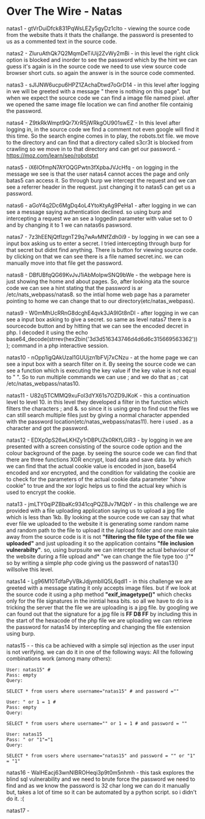 # Over The Wire - Natas
natas1  - gtVrDuiDfck831PqWsLEZy5gyDz1clto - viewing the source code from the website thats it thats the challange. the password is presented to us as a commented text in the source code.

natas2 - ZluruAthQk7Q2MqmDeTiUij2ZvWy2mBi - in this level the right click option is blocked and inorder to see the password which by the hint we can guess it's again is in the source code we need to use view source code browser short cuts. so again the answer is in the source code commented.

natas3 - sJIJNW6ucpu6HPZ1ZAchaDtwd7oGrD14 - in this level after logging in we will be greeted with a message " there is nothing on this page". but when we expect the source code we can find a image file named pixel. after we opened the same image file location we can find another file containig the password.

natas4 - Z9tkRkWmpt9Qr7XrR5jWRkgOU901swEZ  - In this level after logging in, in the source code we find a comment not even google will find it this time. So the search engine comes in to play, the robots.txt file. we move to the directory and can find that a directory called s3cr3t is blocked from crawling so we move in to that directory and can get our password. - https://moz.com/learn/seo/robotstxt

natas5 - iX6IOfmpN7AYOQGPwtn3fXpbaJVJcHfq - on logging in the message we see is that the user natas4 cannot acces the page and only batas5 can access it. So through burp we intercept the request and we can see a referrer header in the request. just changing it to natas5 can get us a password.

natas6 - aGoY4q2Dc6MgDq4oL4YtoKtyAg9PeHa1 - after logging in we can see a message saying authentication declined. so using burp and intercepting a request we an see a loggedin parameter with value set to 0 and by changing it to 1 we can natas6s paswsord.

natas7 - 7z3hEENjQtflzgnT29q7wAvMNfZdh0i9 - by logging in we can see a input box asking us to enter a secret. I tried intercepting through burp for that secret but didnt find anything. There is button for viewing source code. by clicking on that we can see there is a file named secret.inc. we can manually move into that file get the password.

natas8 - DBfUBfqQG69KvJvJ1iAbMoIpwSNQ9bWe - the webpage here is just showing the home and about pages. So, after looking ata the source code we can see a hint stating that the password is ar /etc/nats_webpass/natas8. so the intial home web page has a parameter pointing to home we can change that to our directory(etc/natas_webpass). 

natas9 - W0mMhUcRRnG8dcghE4qvk3JA9lGt8nDl - after logging in we can see a input box asking to give a secret. so same as level natas7 there is a sourcecode button and by hitting that we can see the encoded decret in php. I decoded it using the echo base64_decode(strrev(hex2bin('3d3d516343746d4d6d6c315669563362'))); command in a php interactive session.

natas10 - nOpp1igQAkUzaI1GUUjzn1bFVj7xCNzu - at the home page we can see a input box with a search filter on it. By seeing the source code we can see a function which is executing the key value if the key value is not equal to " ". So to run multiple commands we can use ; and we do that as ; cat /etc/natas_webpass/natas10.

natas11 - U82q5TCMMQ9xuFoI3dYX61s7OZD9JKoK - this a continuation level to level 10. in this level they developed a filter in the function which filters the characters ; and &. so since it is using grep to find out the files we can still search multiple files just by giving a normal character appended with the password location(etc/natas_webpass/natas11). here i used . as a character and got the password.

natas12 - EDXp0pS26wLKHZy1rDBPUZk0RKfLGIR3 - by logging in we are presented with a screen consisting of the source code option and the colour background of the page. by seeing the source code we can find that there are three functions XOR encrypt, load data and save data. by which we can find that the actual cookie value is encoded in json, base64 encoded and xor encrypted, and the condition for validating the cookie are to check for the parameters of the actual cookie data parameter "show cookie" to true and the xor logic helps us to find the actual key which is used to encrypt the cookie.

nata13 - jmLTY0qiPZBbaKc9341cqPQZBJv7MQbY - in this challenge we are provided with a file uploading application saying us to upload a jpg file which is less than 1kb. By looking at the source code we can say that what ever file we uploaded to the website it is generating some random name and random path to the file to upload it the /upload folder and one main take away from the source code is it is not **"filtering the file type of the file we uploaded"** and just uploading it so the application contains **"file inclusion vulnerabilty"**. so, using burpsuite we can intercept the actual behaviour of the website during a file upload and* "we can change the file type too :)"* so by writing a simple php code giving us the password of natas13(<?php  // get the contents of a file, and echo it out.
  echo file_get_contents( "/etc/natas_webpass/natas13" ); 
?>) willsolve this level.

natas14 - Lg96M10TdfaPyVBkJdjymbllQ5L6qdl1 - in this challenge we are greeted with a message stating it only accepts image files. but if we look at the source code it using a php method **"exif_imagetype()"** which checks only for the file signatures in the inintial hexa bits. so all we have to do is a tricking the server that the file we are uploading is a jpg file. by googling we can found out that the signature for a jpg file is **FF D8 FF** by including this in the start of the hexacode of the php file we are uploading we can retrieve the password for natas14 by intercepting and changing the file extension using burp.

natas15 -   - this ca be achieved with a simple sql injection as the user input is not verifying. we can do it in one of the following ways:
All the following combinations work (among many others):

    User: natas15" #
    Pass: empty
    Query:

    SELECT * from users where username="natas15" # and password =""

    User: " or 1 = 1 #
    Pass: empty
    Query:

    SELECT * from users where username="" or 1 = 1 # and password = ""

    User: natas15
    Pass: " or "1"="1
    Query:

    SELECT * from users where username="natas15" and password = "" or "1" = "1"

natas16 - WaIHEacj63wnNIBROHeqi3p9t0m5nhmh - this task explores the blind sql vulnerability and we need to brute force the password we need to find and as we know the password is 32 char long we can do it manually but, takes a lot of time so it can be automated by a python script. so i didn't do it. :(

natas17 - 

